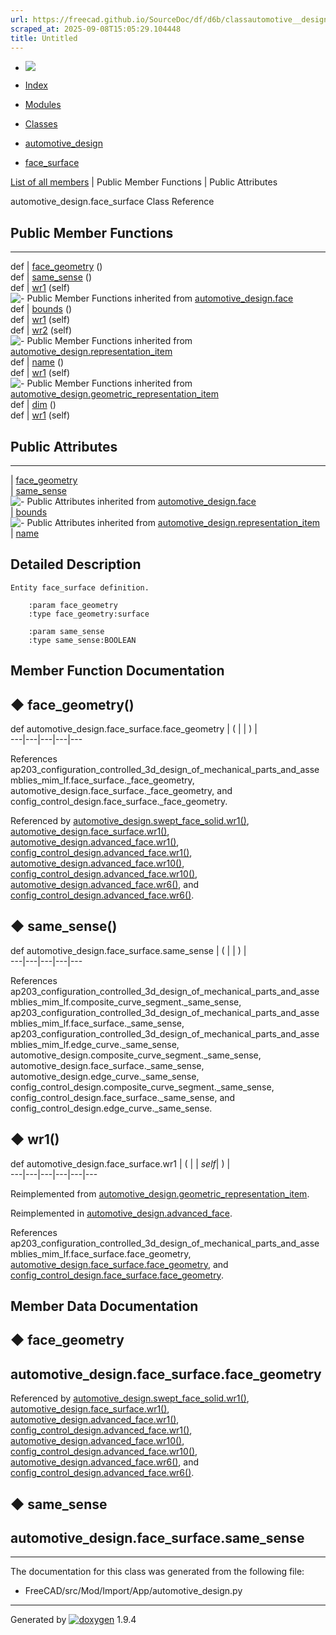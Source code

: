 ```yaml
---
url: https://freecad.github.io/SourceDoc/df/d6b/classautomotive__design_1_1face__surface.html
scraped_at: 2025-09-08T15:05:29.104448
title: Untitled
---
```


  * [ ![](https://www.freecad.org/svg/logo-freecad.svg) ](https://freecadweb.org "FreeCAD")
  * [Index](../../index.html "Index")
  * [Modules](../../modules.html "Modules list")
  * [Classes](../../annotated.html "Annotated list")

  * [automotive_design](../../d4/ddf/namespaceautomotive__design.html)
  * [face_surface](../../df/d6b/classautomotive__design_1_1face__surface.html)

[List of all members](../../d7/d8d/classautomotive__design_1_1face__surface-members.html) | Public Member Functions | Public Attributes

automotive_design.face_surface Class Reference

##  Public Member Functions  
  
---  
def | [face_geometry](../../df/d6b/classautomotive__design_1_1face__surface.html#ac2cd2019e37534c34c7c85b63acf6ef8) ()  
def | [same_sense](../../df/d6b/classautomotive__design_1_1face__surface.html#a65405e863469479e97c181e56eada7b0) ()  
def | [wr1](../../df/d6b/classautomotive__design_1_1face__surface.html#ad6c02b269122e6cfaea7b325a76fe6da) (self)  
![-](../../closed.png) Public Member Functions inherited from
[automotive_design.face](../../d4/d1b/classautomotive__design_1_1face.html)  
def | [bounds](../../d4/d1b/classautomotive__design_1_1face.html#af679fe2caae48769302c5f02959487bc) ()  
def | [wr1](../../d4/d1b/classautomotive__design_1_1face.html#a130adf47ee7912741b284ac0aa3f2208) (self)  
def | [wr2](../../d4/d1b/classautomotive__design_1_1face.html#a476bf9885f52fbbd7d6c683a16b44335) (self)  
![-](../../closed.png) Public Member Functions inherited from
[automotive_design.representation_item](../../d3/d20/classautomotive__design_1_1representation__item.html)  
def | [name](../../d3/d20/classautomotive__design_1_1representation__item.html#a33b5812d92aa0d107b4fd4274c17b9d9) ()  
def | [wr1](../../d3/d20/classautomotive__design_1_1representation__item.html#af350c19fc5e5763d4991494a99d979ed) (self)  
![-](../../closed.png) Public Member Functions inherited from
[automotive_design.geometric_representation_item](../../de/d5e/classautomotive__design_1_1geometric__representation__item.html)  
def | [dim](../../de/d5e/classautomotive__design_1_1geometric__representation__item.html#aef245618450610e88788dcaea46ad742) ()  
def | [wr1](../../de/d5e/classautomotive__design_1_1geometric__representation__item.html#a9677d2be5fc5c7c8ccb6819380198bbc) (self)  
  
##  Public Attributes  
  
---  
|
[face_geometry](../../df/d6b/classautomotive__design_1_1face__surface.html#a6627d755c4d2148c31c803c83f733d5e)  
|
[same_sense](../../df/d6b/classautomotive__design_1_1face__surface.html#abba5e90730d25517b863993e0870e7c0)  
![-](../../closed.png) Public Attributes inherited from
[automotive_design.face](../../d4/d1b/classautomotive__design_1_1face.html)  
|
[bounds](../../d4/d1b/classautomotive__design_1_1face.html#a78bfe1fdfc9d39b9e740428b5a355b4c)  
![-](../../closed.png) Public Attributes inherited from
[automotive_design.representation_item](../../d3/d20/classautomotive__design_1_1representation__item.html)  
|
[name](../../d3/d20/classautomotive__design_1_1representation__item.html#a3d48fe912053adaf5f187b606fa81c87)  
  
## Detailed Description

    
    
    Entity face_surface definition.
    
        :param face_geometry
        :type face_geometry:surface
    
        :param same_sense
        :type same_sense:BOOLEAN

## Member Function Documentation

## ◆ face_geometry()

def automotive_design.face_surface.face_geometry  | ( | | ) |   
---|---|---|---|---  
  
References
ap203_configuration_controlled_3d_design_of_mechanical_parts_and_assemblies_mim_lf.face_surface._face_geometry,
automotive_design.face_surface._face_geometry, and
config_control_design.face_surface._face_geometry.

Referenced by
[automotive_design.swept_face_solid.wr1()](../../d1/d64/classautomotive__design_1_1swept__face__solid.html#a6ba90dcc401b0d407dd0ba8128a71e4f),
[automotive_design.face_surface.wr1()](../../df/d6b/classautomotive__design_1_1face__surface.html#ad6c02b269122e6cfaea7b325a76fe6da),
[automotive_design.advanced_face.wr1()](../../d1/d62/classautomotive__design_1_1advanced__face.html#a909cfe9dc6dce7295fc8b058d98be155),
[config_control_design.advanced_face.wr1()](../../db/d65/classconfig__control__design_1_1advanced__face.html#a479a609264b1ca2e70775476f690681e),
[automotive_design.advanced_face.wr10()](../../d1/d62/classautomotive__design_1_1advanced__face.html#aa08adf112660acfb17f4847e837bdf6d),
[config_control_design.advanced_face.wr10()](../../db/d65/classconfig__control__design_1_1advanced__face.html#a0118e22d47858317fa0dff7407854d05),
[automotive_design.advanced_face.wr6()](../../d1/d62/classautomotive__design_1_1advanced__face.html#ac086e0ff8446e94665dadf33064d24c8),
and
[config_control_design.advanced_face.wr6()](../../db/d65/classconfig__control__design_1_1advanced__face.html#a915743fb20126f8a0b1adccf202a429d).

## ◆ same_sense()

def automotive_design.face_surface.same_sense  | ( | | ) |   
---|---|---|---|---  
  
References
ap203_configuration_controlled_3d_design_of_mechanical_parts_and_assemblies_mim_lf.composite_curve_segment._same_sense,
ap203_configuration_controlled_3d_design_of_mechanical_parts_and_assemblies_mim_lf.face_surface._same_sense,
ap203_configuration_controlled_3d_design_of_mechanical_parts_and_assemblies_mim_lf.edge_curve._same_sense,
automotive_design.composite_curve_segment._same_sense,
automotive_design.face_surface._same_sense,
automotive_design.edge_curve._same_sense,
config_control_design.composite_curve_segment._same_sense,
config_control_design.face_surface._same_sense, and
config_control_design.edge_curve._same_sense.

## ◆ wr1()

def automotive_design.face_surface.wr1  | ( |  | _self_| ) |   
---|---|---|---|---|---  
  
Reimplemented from
[automotive_design.geometric_representation_item](../../de/d5e/classautomotive__design_1_1geometric__representation__item.html#a9677d2be5fc5c7c8ccb6819380198bbc).

Reimplemented in
[automotive_design.advanced_face](../../d1/d62/classautomotive__design_1_1advanced__face.html#a909cfe9dc6dce7295fc8b058d98be155).

References
ap203_configuration_controlled_3d_design_of_mechanical_parts_and_assemblies_mim_lf.face_surface.face_geometry,
[automotive_design.face_surface.face_geometry](../../df/d6b/classautomotive__design_1_1face__surface.html#a6627d755c4d2148c31c803c83f733d5e),
and
[config_control_design.face_surface.face_geometry](../../d4/d2e/classconfig__control__design_1_1face__surface.html#a04ace46f8dc2e22c7f4a28d267531f6a).

## Member Data Documentation

## ◆ face_geometry

automotive_design.face_surface.face_geometry  
---  
  
Referenced by
[automotive_design.swept_face_solid.wr1()](../../d1/d64/classautomotive__design_1_1swept__face__solid.html#a6ba90dcc401b0d407dd0ba8128a71e4f),
[automotive_design.face_surface.wr1()](../../df/d6b/classautomotive__design_1_1face__surface.html#ad6c02b269122e6cfaea7b325a76fe6da),
[automotive_design.advanced_face.wr1()](../../d1/d62/classautomotive__design_1_1advanced__face.html#a909cfe9dc6dce7295fc8b058d98be155),
[config_control_design.advanced_face.wr1()](../../db/d65/classconfig__control__design_1_1advanced__face.html#a479a609264b1ca2e70775476f690681e),
[automotive_design.advanced_face.wr10()](../../d1/d62/classautomotive__design_1_1advanced__face.html#aa08adf112660acfb17f4847e837bdf6d),
[config_control_design.advanced_face.wr10()](../../db/d65/classconfig__control__design_1_1advanced__face.html#a0118e22d47858317fa0dff7407854d05),
[automotive_design.advanced_face.wr6()](../../d1/d62/classautomotive__design_1_1advanced__face.html#ac086e0ff8446e94665dadf33064d24c8),
and
[config_control_design.advanced_face.wr6()](../../db/d65/classconfig__control__design_1_1advanced__face.html#a915743fb20126f8a0b1adccf202a429d).

## ◆ same_sense

automotive_design.face_surface.same_sense  
---  
  
* * *

The documentation for this class was generated from the following file:

  * FreeCAD/src/Mod/Import/App/automotive_design.py

* * *

Generated by
[![doxygen](../../doxygen.svg)](https://www.doxygen.org/index.html) 1.9.4

